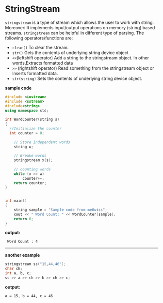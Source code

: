 # StringStream

`stringstream` is a type of stream which allows the user to work with string. Moreoveri It implements input/output operations on memory (string) based streams. `stringstream` can be helpful in different type of parsing. The following operators/functions are;
* `clear()` To clear the stream.
* `str()` Gets the contents of underlying string device object 
* `<<`(leftshift operator) Add a string to the stringstream object. In other words,Extracts formatted data 
* `>>` (rightshift operator) Read something from the stringstream object or Inserts formatted data. 
* `str(string)` Sets the contents of underlying string device object.

**sample code**

```cpp
#include <iostream>
#include <sstream>
#include<string>
using namespace std;
 
int WordCounter(string s)
{
  //Initialize the counter
  int counter = 0;
   
    // Store independent words
    string w;
   
    // Breake words
    stringstream x(s);
 
    // counting words
    while (x >> w)
        counter++;
    return counter;
}
 

int main()
{
    string sample = "Sample code from me0wiss";
    cout << " Word Count: " << WordCounter(sample);
    return 0;
}
```

**output:**
```
 Word Count : 4
```




---


**another example**

```cpp
stringstream ss("15,44,46");
char ch;
int a, b, c;
ss >> a >> ch >> b >> ch >> c;
```
**output:**
```
a = 15, b = 44, c = 46
```

